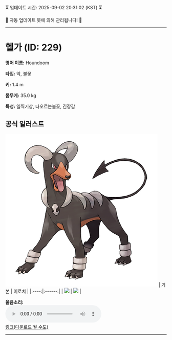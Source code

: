 
⏳ 업데이트 시간: 2025-09-02 20:31:02 (KST) ⏳

🤖 자동 업데이트 봇에 의해 관리됩니다! 🤖

---

# 헬가 (ID: 229)
**영어 이름:** Houndoom

**타입:** 악, 불꽃

**키:** 1.4 m

**몸무게:** 35.0 kg

**특성:** 일찍기상, 타오르는불꽃, 긴장감

## 공식 일러스트
![](https://raw.githubusercontent.com/PokeAPI/sprites/master/sprites/pokemon/other/official-artwork/229.png)
| 기본 | 이로치 |
|:----:|:------:|
| <img src="http://play.pokemonshowdown.com/sprites/ani/houndoom.gif" width="200"> | <img src="http://play.pokemonshowdown.com/sprites/ani-shiny/houndoom.gif" width="200"> |

**울음소리:**<br><audio controls src="https://raw.githubusercontent.com/PokeAPI/cries/main/cries/pokemon/latest/229.ogg"></audio><br> [링크(다운로드 될 수도)](https://raw.githubusercontent.com/PokeAPI/cries/main/cries/pokemon/latest/229.ogg)


---
